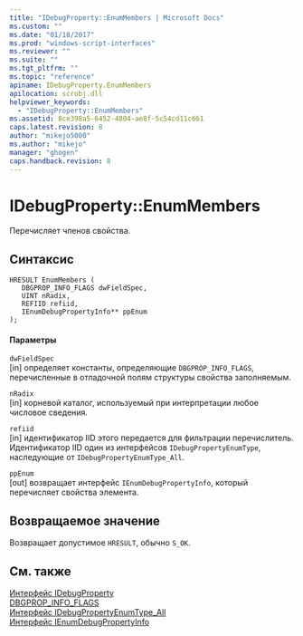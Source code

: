 ```yaml
---
title: "IDebugProperty::EnumMembers | Microsoft Docs"
ms.custom: ""
ms.date: "01/18/2017"
ms.prod: "windows-script-interfaces"
ms.reviewer: ""
ms.suite: ""
ms.tgt_pltfrm: ""
ms.topic: "reference"
apiname: IDebugProperty.EnumMembers
apilocation: scrobj.dll
helpviewer_keywords: 
  - "IDebugProperty::EnumMembers"
ms.assetid: 8ce398a5-6452-4804-ae8f-5c54cd11c661
caps.latest.revision: 8
author: "mikejo5000"
ms.author: "mikejo"
manager: "ghogen"
caps.handback.revision: 8
---
```

# IDebugProperty::EnumMembers
Перечисляет членов свойства.  
  
## Синтаксис  
  
```  
HRESULT EnumMembers (  
   DBGPROP_INFO_FLAGS dwFieldSpec,  
   UINT nRadix,  
   REFIID refiid,  
   IEnumDebugPropertyInfo** ppEnum  
);  
```  
  
#### Параметры  
 `dwFieldSpec`  
 \[in\] определяет константы, определяющие `DBGPROP_INFO_FLAGS`, перечисленные в отладочной полям структуры свойства заполняемым.  
  
 `nRadix`  
 \[in\] корневой каталог, используемый при интерпретации любое числовое сведения.  
  
 `refiid`  
 \[in\] идентификатор IID этого передается для фильтрации перечислитель.  Идентификатор IID один из интерфейсов `IDebugPropertyEnumType`, наследующие от `IDebugPropertyEnumType_All`.  
  
 `ppEnum`  
 \[out\] возвращает интерфейс `IEnumDebugPropertyInfo`, который перечисляет свойства элемента.  
  
## Возвращаемое значение  
 Возвращает допустимое `HRESULT`, обычно `S_ОК`.  
  
## См. также  
 [Интерфейс IDebugProperty](../../winscript/reference/idebugproperty-interface.md)   
 [DBGPROP\_INFO\_FLAGS](../../winscript/reference/dbgprop-info-flags.md)   
 [Интерфейс IDebugPropertyEnumType\_All](../../winscript/reference/idebugpropertyenumtype-all-interface.md)   
 [Интерфейс IEnumDebugPropertyInfo](../../winscript/reference/ienumdebugpropertyinfo-interface.md)